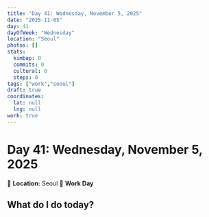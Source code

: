 ```yaml
---
title: "Day 41: Wednesday, November 5, 2025"
date: "2025-11-05"
day: 41
dayOfWeek: "Wednesday"
location: "Seoul"
photos: []
stats:
  kimbap: 0
  commits: 0
  cultural: 0
  steps: 0
tags: ["work","seoul"]
draft: true
coordinates:
  lat: null
  lng: null
work: true
---
```

# Day 41: Wednesday, November 5, 2025

📍 **Location:** Seoul
💼 **Work Day**

## What do I do today?


